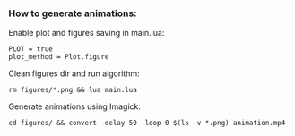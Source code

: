 
### How to generate animations:

Enable plot and figures saving in main.lua:   

    PLOT = true
    plot_method = Plot.figure

Clean figures dir and run algorithm:

    rm figures/*.png && lua main.lua

Generate animations using Imagick:

    cd figures/ && convert -delay 50 -loop 0 $(ls -v *.png) animation.mp4


